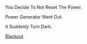 You Decide To Not Reset The Power.

Power Generator Went Out.

It Suddenly Turn Dark.

[Blackout](blackout.md)
